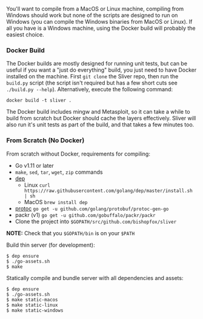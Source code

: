 You'll want to compile from a MacOS or Linux machine, compiling from Windows should work but none of the scripts are designed to run on Windows (you can compile the Windows binaries from MacOS or Linux). If all you have is a Windows machine, using the Docker build will probably the easiest choice.

### Docker Build
The Docker builds are mostly designed for running unit tests, but can be useful if you want a "just do everything" build, you just need to have Docker installed on the machine. First `git clone` the Sliver repo, then run the `build.py` script (the script isn't required but has a few short cuts see `./build.py --help`). Alternatively, execute the following command: 

```
docker build -t sliver .
```

The Docker build includes mingw and Metasploit, so it can take a while to build from scratch but Docker should cache the layers effectively. Sliver will also run it's unit tests as part of the build, and that takes a few minutes too.

### From Scratch (No Docker)
From scratch without Docker, requirements for compiling:

* Go v1.11 or later
* `make`, `sed`, `tar`, `wget`, `zip` commands
* [dep](https://golang.github.io/dep/) 
  * Linux `curl https://raw.githubusercontent.com/golang/dep/master/install.sh | sh`
  * MacOS `brew install dep`
* [protoc](https://github.com/golang/protobuf) `go get -u github.com/golang/protobuf/protoc-gen-go`
* packr (v1) `go get -u github.com/gobuffalo/packr/packr`
* Clone the project into `$GOPATH/src/github.com/bishopfox/sliver`

__NOTE:__ Check that you `$GOPATH/bin` is on your `$PATH`

Build thin server (for development):

```
$ dep ensure
$ ./go-assets.sh
$ make
```

Statically compile and bundle server with all dependencies and assets:

```
$ dep ensure
$ ./go-assets.sh
$ make static-macos
$ make static-linux
$ make static-windows
```
